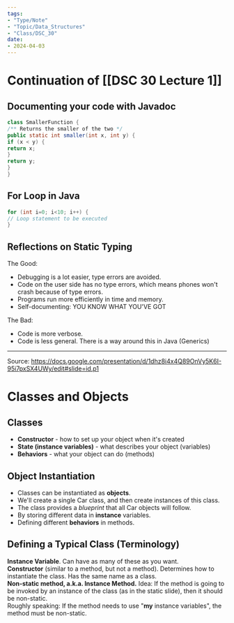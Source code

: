 ```yaml
---
tags:
- "Type/Note"
- "Topic/Data_Structures"
- "Class/DSC_30"
date:
- 2024-04-03
---
```

# Continuation of [[DSC 30 Lecture 1]]  

## Documenting your code with Javadoc  

```Java  
class SmallerFunction {  
/** Returns the smaller of the two */  
public static int smaller(int x, int y) {  
if (x < y) {  
return x;  
}  
return y;  
}  
}  
```  

## For Loop in Java  

```Java  
for (int i=0; i<10; i++) {  
// Loop statement to be executed  
}  
```  

## Reflections on Static Typing  

The Good:  
- Debugging is a lot easier, type errors are avoided.  
- Code on the user side has no type errors, which means phones won't crash because of type errors.  
- Programs run more efficiently in time and memory.  
- Self-documenting: YOU KNOW WHAT YOU'VE GOT  

The Bad:  
- Code is more verbose.  
- Code is less general. There is a way around this in Java (Generics)  

---  

Source: https://docs.google.com/presentation/d/1dhz8i4x4Q89OnVy5K6I-95i7pxSX4UWy/edit#slide=id.p1  

# Classes and Objects  

## Classes  

- **Constructor** - how to set up your object when it's created  
- **State (instance variables)** - what describes your object (variables)  
- **Behaviors** - what your object can do (methods)  

## Object Instantiation  

- Classes can be instantiated as **objects**.  
- We'll create a single Car class, and then create instances of this class.  
- The class provides a *blueprint* that all Car objects will follow.  
- By storing different data in **instance** variables.  
- Defining different **behaviors** in methods.  

## Defining a Typical Class (Terminology)  

**Instance Variable**. Can have as many of these as you want.  
**Constructor** (similar to a method, but not a method). Determines how to instantiate the class. Has the same name as a class.  
**Non-static method, a.k.a. Instance Method.** Idea: If the method is going to be invoked by an instance of the class (as in the static slide), then it should be non-static.  
Roughly speaking: If the method needs to use "**my** instance variables", the method must be non-static.  

